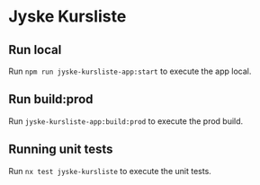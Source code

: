 # Jyske Kursliste

## Run local
Run `npm run jyske-kursliste-app:start` to execute the app local.

## Run build:prod
Run `jyske-kursliste-app:build:prod` to execute the prod build.

## Running unit tests
Run `nx test jyske-kursliste` to execute the unit tests.
